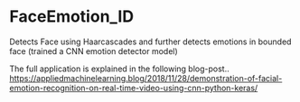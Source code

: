 # FaceEmotion_ID
Detects Face using Haarcascades and further detects emotions in bounded face (trained a CNN emotion detector model)

The full application is explained in the following blog-post..
https://appliedmachinelearning.blog/2018/11/28/demonstration-of-facial-emotion-recognition-on-real-time-video-using-cnn-python-keras/
